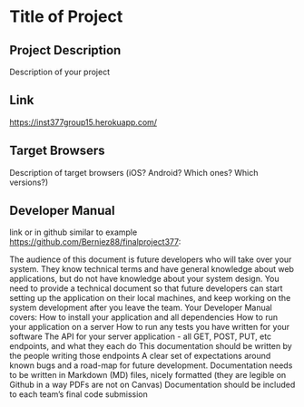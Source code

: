 # Title of Project

## Project Description
Description of your project

## Link
https://inst377group15.herokuapp.com/

## Target Browsers
Description of target browsers (iOS? Android? Which ones? Which versions?)

## Developer Manual
link or in github similar to example
https://github.com/Berniez88/finalproject377:

The audience of this document is future developers who will take over your system.
They know technical terms and have general knowledge about web applications, but do not have knowledge about your system design.
You need to provide a technical document so that future developers can start setting up the application on their local machines, and keep working on the system development after you leave the team.
Your Developer Manual covers:
How to install your application and all dependencies
How to run your application on a server
How to run any tests you have written for your software
The API for your server application - all GET, POST, PUT, etc endpoints, and what they each do
This documentation should be written by the people writing those endpoints
A clear set of expectations around known bugs and a road-map for future development.
Documentation needs to be written in Markdown (MD) files, nicely formatted (they are legible on Github in a way PDFs are not on Canvas)
Documentation should be included to each team’s final code submission
